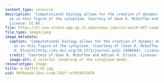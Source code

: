 ```yaml
---
content_type: resource
description: 'Computational biology allows for the creation of dynamic molecular models,
  as in this figure of the cytoplasm. Courtesy of Sean R. McGuffee and Adrian H. Elcock.
  License: CC BY.'
file: https://ol-ocw-studio-app-qa.s3.amazonaws.com/courses/6-047-computational-biology-fall-2015/90fbeeab25accceb782fcef059475876_6-047f15-th.jpg
file_type: image/jpeg
image_metadata:
  caption: 'Computational biology allows for the creation of dynamic molecular models,
    as in this figure of the cytoplasm. (Courtesy of [Sean R. McGuffee and Adrian
    H. Elcock](http://dx.doi.org/10.1371/journal.pcbi.1000694). License: CC BY.)'
  credit: 'Courtesy of Sean R. McGuffee and Adrian H. Elcock. License: CC BY.'
  image-alt: A colorful rendering of the cytoplasm model.
resourcetype: Image
title: 6-047f15-th.jpg
uid: 90fbeeab-25ac-cceb-782f-cef059475876
---
```

